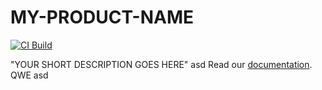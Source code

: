 # MY-PRODUCT-NAME

[![CI Build](https://github.com/axonivy-market/REPO-NAME/actions/workflows/ci.yml/badge.svg)](https://github.com/axonivy-market/REPO-NAME/actions/workflows/ci.yml)

"YOUR SHORT DESCRIPTION GOES HERE"
asd
Read our [documentation](MY-PRODUCT-NAME-product/README.md).
QWE
asd

